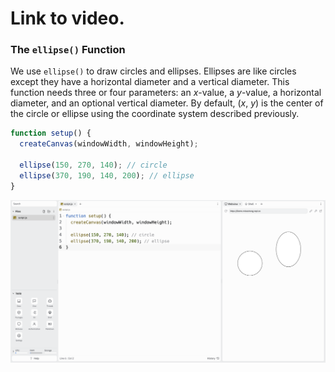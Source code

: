 # Link to video.

### The `ellipse()` Function

We use `ellipse()` to draw circles and ellipses. Ellipses are like circles except they have a horizontal diameter and a vertical diameter. This function needs three or four parameters: an *x*-value, a *y*-value, a horizontal diameter, and an optional vertical diameter. By default, (*x*, *y*) is the center of the circle or ellipse using the coordinate system described previously.

```javascript
function setup() {
  createCanvas(windowWidth, windowHeight);

  ellipse(150, 270, 140); // circle
  ellipse(370, 190, 140, 200); // ellipse
}
```

![](../..//Images/Ellipse_1.png)
